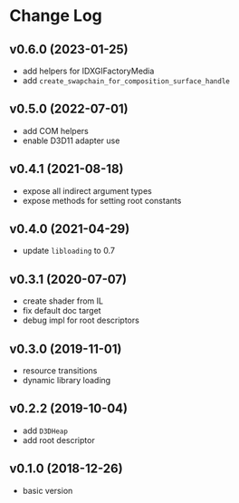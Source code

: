 # Change Log

## v0.6.0 (2023-01-25)
  - add helpers for IDXGIFactoryMedia
  - add `create_swapchain_for_composition_surface_handle`

## v0.5.0 (2022-07-01)
  - add COM helpers
  - enable D3D11 adapter use

## v0.4.1 (2021-08-18)
  - expose all indirect argument types
  - expose methods for setting root constants

## v0.4.0 (2021-04-29)
  - update `libloading` to 0.7

## v0.3.1 (2020-07-07)
  - create shader from IL
  - fix default doc target
  - debug impl for root descriptors

## v0.3.0 (2019-11-01)
  - resource transitions
  - dynamic library loading

## v0.2.2 (2019-10-04)
  - add `D3DHeap`
  - add root descriptor

## v0.1.0 (2018-12-26)
  - basic version
